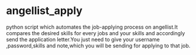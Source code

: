 # angellist_apply
python script which automates the job-applying process on angellist.It compares the desired skills for every jobs and 
your skills and accordingly send the application letter.You just need to give your username ,password,skills and note,which
you will be sending for applying to that job.
